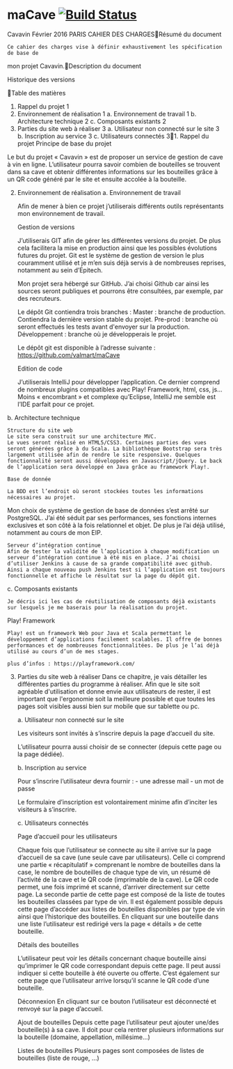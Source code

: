 # maCave [![Build Status](https://travis-ci.org/valmart/maCave.svg?branch=master)](https://travis-ci.org/valmart/maCave)

Cavavin
Février 2016
PARIS
CAHIER DES CHARGESRésumé du document










	Ce cahier des charges vise à définir exhaustivement les spécification de base de
mon projet Cavavin.Description du document




Historique des versions


Table des matières
1. Rappel du projet	1
2. Environnement de réalisation	1
a. Environnement de travail	1
b. Architecture technique	2
c. Composants existants	2
3. Parties du site web à réaliser	3
a. Utilisateur non connecté sur le site	3
b. Inscription au service	3
c. Utilisateurs connectés	31. Rappel du projet
Principe de base du projet

Le but du projet « Cavavin » est de proposer un service de gestion de cave à vin en ligne. L’utilisateur pourra savoir combien de bouteilles se trouvent dans sa cave et obtenir différentes informations sur les bouteilles grâce à un QR code généré par le site et ensuite accolée à la bouteille.

2. Environnement de réalisation
a. Environnement de travail

	Afin de mener à bien ce projet j’utiliserais différents outils représentants mon environnement de travail.

	Gestion de versions

	J’utiliserais GIT afin de gérer les différentes versions du projet. De plus cela facilitera la mise 	en production ainsi que les possibles évolutions futures du projet. Git est le système de 		gestion de version le plus couramment utilisé et je m’en suis déjà servis à de nombreuses 		reprises, notamment au sein d’Epitech.

	Mon projet sera hébergé sur GitHub. J’ai choisi Github car ainsi les sources seront publiques 	et pourrons être consultées, par exemple, par des recruteurs.

	Le dépôt Git contiendra trois branches :
Master : branche de production. Contiendra la dernière version stable du projet.
Pre-prod : branche où seront effectués les tests avant d'envoyer sur la production.
Développement : branche où je développerais le projet.

	Le dépôt git est disponible à l’adresse suivante : https://github.com/valmart/maCave




	Edition de code

	J’utiliserais IntelliJ pour développer l’application. Ce dernier comprend de nombreux plugins compatibles avec Play! Framework, html, css, js… Moins « encombrant » et complexe qu’Eclipse, IntelliJ me semble est l’IDE parfait pour ce projet.


b. Architecture technique

	Structure du site web
	Le site sera construit sur une architecture MVC.
	Le vues seront réalisé en HTML5/CSS3. Certaines parties des vues seront générées grâce à du Scala. La bibliothèque Bootstrap sera très largement utilisée afin de rendre le site responsive. Quelques fonctionnalité seront aussi développées en Javascript/jQuery. Le back de l’application sera développé en Java grâce au framework Play!.

	Base de donnée

	La BDD est l’endroit où seront stockées toutes les informations nécessaires au projet.
Mon choix de système de gestion de base de données s’est arrêté sur PostgreSQL. J’ai été séduit par ses performances, ses fonctions internes exclusives et son côté à la fois relationnel et objet. De plus je l’ai déjà utilisé, notamment au cours de mon EIP.

	Serveur d’intégration continue
	Afin de tester la validité de l’application à chaque modification un serveur d’intégration continue à été mis en place. J’ai choisi d’utiliser Jenkins à cause de sa grande compatibilité avec github. Ainsi a chaque nouveau push Jenkins test si l’application est toujours fonctionnelle et affiche le résultat sur la page du dépôt git.

c. Composants existants

	Je décris ici les cas de réutilisation de composants déjà existants sur lesquels je me baserais pour la réalisation du projet.

Play! Framework

	Play! est un framework Web pour Java et Scala permettant le développement d’applications facilement scalables. Il offre de bonnes performances et de nombreuses fonctionnalitées. De plus je l’ai déjà utilisé au cours d’un de mes stages.

	plus d’infos : https://playframework.com/


3. Parties du site web à réaliser
	Dans ce chapitre, je vais détailler les différentes parties du programme à réaliser.
Afin que le site soit agréable d'utilisation et donne envie aux utilisateurs de rester, il est important que l'ergonomie soit la meilleure possible et que toutes les pages soit visibles aussi bien sur mobile que sur tablette ou pc.

	a. Utilisateur non connecté sur le site

	Les visiteurs sont invités à s’inscrire depuis la page d’accueil du site.

	L’utilisateur pourra aussi choisir de se connecter (depuis cette page ou la page dédiée).

	b. Inscription au service

	Pour s’inscrire l’utilisateur devra fournir :
		- une adresse mail
		- un mot de passe

	Le formulaire d’inscription est volontairement minime afin d’inciter les visiteurs à s’inscrire.

	c. Utilisateurs connectés

	Page d’accueil pour les utilisateurs

	Chaque fois que l’utilisateur se connecte au site il arrive sur la page d’accueil de sa cave (une seule cave par utilisateurs).
Celle ci comprend une partie « récapitulatif » comprenant le nombre de bouteilles dans la case, le nombre de bouteilles de chaque type de vin, un résumé dé l’activité de la cave et le QR code (imprimable de la cave). Le QR code permet, une fois imprimé et scanné, d’arriver directement sur cette page.
La seconde partie de cette page est composé de la liste de toutes les bouteilles classées par type de vin.
Il est également possible depuis cette page d’accéder aux listes de bouteilles disponibles par type de vin ainsi que l’historique des bouteilles.
En cliquant sur une bouteille dans une liste l’utilisateur est redirigé vers la page « détails » de cette bouteille.

	Détails des bouteilles

	L’utilisateur peut voir les détails concernant chaque bouteille ainsi qu’imprimer le QR code correspondant depuis cette page. Il peut aussi indiquer si cette bouteille à été ouverte ou offerte. C’est également sur cette page que l’utilisateur arrive lorsqu’il scanne le QR code d’une bouteille.

	Déconnexion
	En cliquant sur ce bouton l’utilisateur est déconnecté et renvoyé sur la page d’accueil.

	Ajout de bouteilles
	Depuis cette page l’utilisateur peut ajouter une/des bouteille(s) à sa cave. Il doit pour cela rentrer plusieurs informations sur la bouteille (domaine, appellation, millésime…)

	Listes de bouteilles
	Plusieurs pages sont composées de listes de bouteilles (liste de rouge, …)